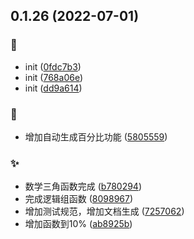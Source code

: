 ## 0.1.26 (2022-07-01)


### :art:

* init ([0fdc7b3](https://github.com/kongnet/excel/commit/0fdc7b3f791275368a40f648008c3a3bd4f59c4f))
* init ([768a06e](https://github.com/kongnet/excel/commit/768a06e979d3bb6f8bdab8cbaaa78ba988aae931))
* init ([dd9a614](https://github.com/kongnet/excel/commit/dd9a614dfc877977a8ef98bf9d3d4144605385b8))

### :memo:

* 增加自动生成百分比功能 ([5805559](https://github.com/kongnet/excel/commit/58055592ce13a2aaac4d68467ec11d6e88be78b6))

### :sparkles:

* 数学三角函数完成 ([b780294](https://github.com/kongnet/excel/commit/b7802947bb288c863187f3c03b913bd48841d0bc))
* 完成逻辑组函数 ([8098967](https://github.com/kongnet/excel/commit/80989675248ce8d42fed4e5ed82babc25325656d))
* 增加测试规范，增加文档生成 ([7257062](https://github.com/kongnet/excel/commit/7257062b1ae31eb28326fa56359d114f908b2c3e))
* 增加函数到10% ([ab8925b](https://github.com/kongnet/excel/commit/ab8925bc530f124237eb60b2b95d0dac8589e17a))



